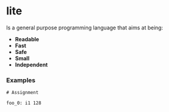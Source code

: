 # lite
Is a general purpose programming language that aims at being:
+ __Readable__
+ __Fast__
+ __Safe__
+ __Small__
+ __Independent__

### Examples
````
# Assignment

foo_0: i1 128

````
